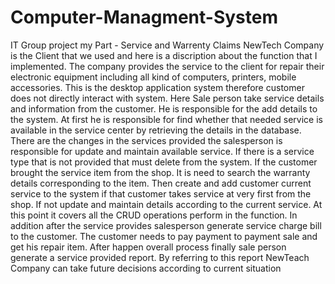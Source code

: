 # Computer-Managment-System
IT Group project 
my Part - Service and Warrenty Claims
NewTech Company is the Client that we used and here is a discription about the function that I implemented. 
The company provides the service to the client for repair their electronic equipment including all kind of computers, 
printers, mobile accessories. This is the desktop application system therefore customer does not directly 
interact with system. Here Sale person take service details and information from the customer. 
He is responsible for the add details to the system. At first he is responsible for find whether that needed 
service is available in the service center by retrieving the details in the database. There are the changes in the
services provided the salesperson is responsible for update and maintain available service. If there is a service
type that is not provided that must delete from the system. If the customer brought the service item from the 
shop. It is need to search the warranty details corresponding to the item. Then create and add customer 
current service to the system if that customer takes service at very first from the shop. If not update and 
maintain details according to the current service. At this point it covers all the CRUD operations perform in the 
function. 
In addition after the service provides salesperson generate service charge bill to the customer. The customer 
needs to pay payment to payment sale and get his repair item. After happen overall process finally sale person 
generate a service provided report. By referring to this report NewTeach Company can take future decisions 
according to current situation
